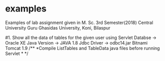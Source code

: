 # examples
Examples of lab assignment given in M. Sc. 3rd Semester(2018) Central University Guru Ghasidas University, Koni, Bilaspur

#1. Show all the data of tables for the given user using Servlet
Databse -> Oracle XE
Java Version -> JAVA 1.8
Jdbc Driver -> odbc14.jar
Bitnami Tomcat 1.9
/**
*Compile ListTables and TableData java files before running Servlet 
*
*/
